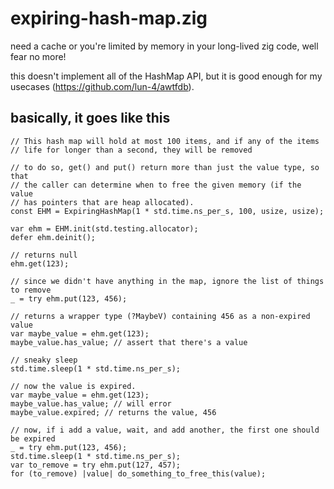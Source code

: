 # expiring-hash-map.zig

need a cache or you're limited by memory in your long-lived zig code, well fear no more!

this doesn't implement all of the HashMap API, but it is good enough
for my usecases (https://github.com/lun-4/awtfdb).

## basically, it goes like this

```zig
// This hash map will hold at most 100 items, and if any of the items
// life for longer than a second, they will be removed

// to do so, get() and put() return more than just the value type, so that
// the caller can determine when to free the given memory (if the value
// has pointers that are heap allocated).
const EHM = ExpiringHashMap(1 * std.time.ns_per_s, 100, usize, usize);

var ehm = EHM.init(std.testing.allocator);
defer ehm.deinit();

// returns null
ehm.get(123);

// since we didn't have anything in the map, ignore the list of things to remove
_ = try ehm.put(123, 456);

// returns a wrapper type (?MaybeV) containing 456 as a non-expired value
var maybe_value = ehm.get(123);
maybe_value.has_value; // assert that there's a value

// sneaky sleep
std.time.sleep(1 * std.time.ns_per_s);

// now the value is expired.
var maybe_value = ehm.get(123);
maybe_value.has_value; // will error
maybe_value.expired; // returns the value, 456

// now, if i add a value, wait, and add another, the first one should be expired
_ = try ehm.put(123, 456);
std.time.sleep(1 * std.time.ns_per_s);
var to_remove = try ehm.put(127, 457);
for (to_remove) |value| do_something_to_free_this(value);
```
